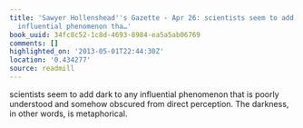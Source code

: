 ```yaml
---
title: 'Sawyer Hollenshead''s Gazette - Apr 26: scientists seem to add dark to any
  influential phenomenon tha…'
book_uuid: 34fc8c52-1c8d-4693-8984-ea5a5ab06769
comments: []
highlighted_on: '2013-05-01T22:44:30Z'
location: '0.434277'
source: readmill
---
```


scientists seem to add dark to any influential phenomenon that is poorly understood and somehow obscured from direct perception. The darkness, in other words, is metaphorical.